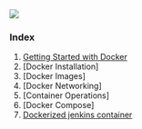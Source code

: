 <img src="images/c4logo.png">

### Index
  1. [Getting Started with Docker](https://github.com/submah/docker-tutorials/blob/master/Getting-Started-with-Docker.md)
  2. [Docker Installation]
  3. [Docker Images]
  4. [Docker Networking]
  5. [Container Operations]
  6. [Docker Compose]
  7. [Dockerized jenkins container](https://github.com/submah/docker-tutorials/blob/master/Dockerized-jenkins-container.md)
